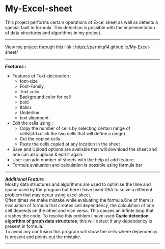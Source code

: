 # My-Excel-sheet
This project performs certain operations of Excel sheet as well as detects a special fault in formula. This detection is possible with the implementation of data structures and algorithms in my project.
<hr>
View my project through this link : https://parmita14.github.io/My-Excel-sheet/ 
<hr>
<b><i>Features :</i></b>
<ul>
  <li>
    Features of Text-decoration :
    <ul><li>
      font-size
    </li>
      <li>
        Font-Family
      </li>
      <li>
       Text color
      </li>
      <li>
        Background color for cell
      </li>
      <li>
        bold
      </li>
      <li>
        Italics
      </li>
      <li>
        Underline
      </li>
      <li>
        text alignment
      </li>
    </ul>
  </li>
  <li>
    Edit the cells using :
    <ul>
      <li>
        Copy the number of cells by selecting certain range of cells(ctrl+click the two cells that will define a range).
      </li>
       <li>Cut the copied cells</li>
      <li>Paste the cells copied at any location in the sheet</li>
    </ul>
   
  </li>
  <li>
     Save and Upload options are available that will download the sheet and one can also upload & edit it again. 
  </li>
  <li>
    User can add number of sheets with the help of add feature.
  </li>
  <li>
    Formula evaluation and calculation is possible using formula bar
  </li>
</ul>
<hr>
<b><i>Additional Feature </i></b><br>
Mostly data structures and algorithms are used to optimise the time and space used by the program but here i have used DSA to solve a different problem that may occur using excel sheet.<br>
Often times we make mistake while evaluating the formula.One of them is evaluation of formula that creates cell dependency, the calculation of one cell depends on the other and vice versa. This causes an infinte loop that crashes the code. To resolve this problem i have used <b>Cycle detection algorithm of graph data structures</b>, this will detect if any dependency is present in formula.<br>
To avoid any confusion this program will show the cells where dependency is present and points out the mistake.<hr>
